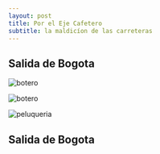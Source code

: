 ```yaml
---
layout: post
title: Por el Eje Cafetero
subtitle: la maldicíon de las carreteras
---
```



## Salida de Bogota

![botero]()

![botero]()

![peluqueria]()


## Salida de Bogota
